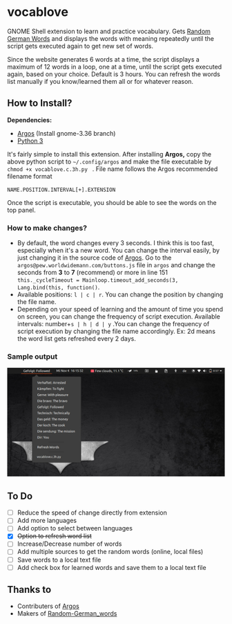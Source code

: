 # vocablove

GNOME Shell extension to learn and practice vocabulary. Gets [Random German Words](https://www.bestrandoms.com/random-german-words) and displays the words with meaning repeatedly until the script gets executed again to get new set of words. 

Since the website generates 6 words at a time, the script displays a maximum of 12 words in a loop, one at a time, until the script gets executed again, based on your choice. Default is 3 hours. You can refresh the words list manually if you know/learned them all or for whatever reason.

## How to Install?

**Dependencies:**

* [Argos](https://github.com/rammie/argos/tree/gnome-3.36) (Install gnome-3.36 branch)
* [Python 3](https://www.python.org/)

It's fairly simple to install this extension. After installing **Argos,**  copy the above python script to `~/.config/argos` and make the file executable by `chmod +x vocablove.c.3h.py ` . File name follows the Argos recommended filename format 

```
NAME.POSITION.INTERVAL[+].EXTENSION
```

Once the script is executable, you should be able to see the words on the top panel.

### How to make changes?

+ By default, the word changes every 3 seconds. I think this is too fast, especially when it's a new word. You can change the interval easily, by just changing it in the source code of [Argos](https://github.com/rammie/argos/tree/gnome-3.36). Go to the `argos@pew.worldwidemann.com/buttons.js` file in `argos` and change the seconds from **3** to **7** (recommend) or more in line 151 `this._cycleTimeout = Mainloop.timeout_add_seconds(3, Lang.bind(this, function()`.
+ Available positions: `l | c | r`. You can change the position by changing the file name.
+ Depending on your speed of learning and the amount of time you spend on screen, you can change the frequency of script execution. Available intervals:  number+`s | h | d | y` .You can change the frequency of script execution by changing the file name accordingly. Ex: 2d means the word list gets refreshed every 2 days.

### Sample output

![Sample ouut](sample_result.png)

## To Do

- [ ] Reduce the speed of change directly from extension
- [ ] Add more languages
- [ ] Add option to select between languages
- [x] ~~Option to refresh word list~~
- [ ] Increase/Decrease number of words
- [ ] Add multiple sources to get the random words (online, local files)
- [ ] Save words to a local text file
- [ ] Add check box for learned words and save them to a local text file

## Thanks to

* Contributers of [Argos](https://github.com/rammie/argos/tree/gnome-3.36)
* Makers of [Random-German_words](https://www.bestrandoms.com/random-german-words)